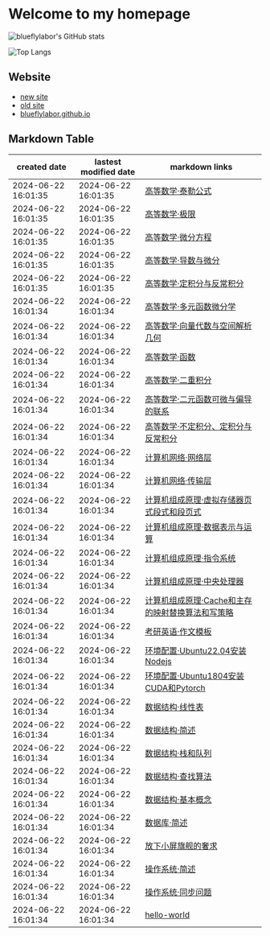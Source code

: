 # Welcome to my homepage

![blueflylabor's GitHub stats](https://github-readme-stats.vercel.app/api?username=blueflylabor&count_private=true&theme=dark)

![Top Langs](https://github-readme-stats.vercel.app/api/top-langs?username=blueflylabor&layout=compact&count_private=true&theme=dark)

## Website
- [new site](https://www.cnblogs.com/blueflylabor)
- [old site](https://www.cnblogs.com/Carrawayang)
- [blueflylabor.github.io](https://blueflylabor.github.io)

## Markdown Table 


|created date|lastest modified date|markdown links|
|-|-|-|
|2024-06-22 16:01:35|2024-06-22 16:01:35|[高等数学·泰勒公式](https://github.com/blueflylabor/blueflylabor/blob/master/posts/高等数学·泰勒公式.md)
|2024-06-22 16:01:35|2024-06-22 16:01:35|[高等数学·极限](https://github.com/blueflylabor/blueflylabor/blob/master/posts/高等数学·极限.md)
|2024-06-22 16:01:35|2024-06-22 16:01:35|[高等数学·微分方程](https://github.com/blueflylabor/blueflylabor/blob/master/posts/高等数学·微分方程.md)
|2024-06-22 16:01:35|2024-06-22 16:01:35|[高等数学·导数与微分](https://github.com/blueflylabor/blueflylabor/blob/master/posts/高等数学·导数与微分.md)
|2024-06-22 16:01:35|2024-06-22 16:01:35|[高等数学·定积分与反常积分](https://github.com/blueflylabor/blueflylabor/blob/master/posts/高等数学·定积分与反常积分.md)
|2024-06-22 16:01:34|2024-06-22 16:01:34|[高等数学·多元函数微分学](https://github.com/blueflylabor/blueflylabor/blob/master/posts/高等数学·多元函数微分学.md)
|2024-06-22 16:01:34|2024-06-22 16:01:34|[高等数学·向量代数与空间解析几何](https://github.com/blueflylabor/blueflylabor/blob/master/posts/高等数学·向量代数与空间解析几何.md)
|2024-06-22 16:01:34|2024-06-22 16:01:34|[高等数学·函数](https://github.com/blueflylabor/blueflylabor/blob/master/posts/高等数学·函数.md)
|2024-06-22 16:01:34|2024-06-22 16:01:34|[高等数学·二重积分](https://github.com/blueflylabor/blueflylabor/blob/master/posts/高等数学·二重积分.md)
|2024-06-22 16:01:34|2024-06-22 16:01:34|[高等数学·二元函数可微与偏导的联系​](https://github.com/blueflylabor/blueflylabor/blob/master/posts/高等数学·二元函数可微与偏导的联系​.md)
|2024-06-22 16:01:34|2024-06-22 16:01:34|[高等数学·不定积分、定积分与反常积分](https://github.com/blueflylabor/blueflylabor/blob/master/posts/高等数学·不定积分、定积分与反常积分.md)
|2024-06-22 16:01:34|2024-06-22 16:01:34|[计算机网络·网络层](https://github.com/blueflylabor/blueflylabor/blob/master/posts/计算机网络·网络层.md)
|2024-06-22 16:01:34|2024-06-22 16:01:34|[计算机网络·传输层](https://github.com/blueflylabor/blueflylabor/blob/master/posts/计算机网络·传输层.md)
|2024-06-22 16:01:34|2024-06-22 16:01:34|[计算机组成原理·虚拟存储器页式段式和段页式](https://github.com/blueflylabor/blueflylabor/blob/master/posts/计算机组成原理·虚拟存储器页式段式和段页式.md)
|2024-06-22 16:01:34|2024-06-22 16:01:34|[计算机组成原理·数据表示与运算](https://github.com/blueflylabor/blueflylabor/blob/master/posts/计算机组成原理·数据表示与运算.md)
|2024-06-22 16:01:34|2024-06-22 16:01:34|[计算机组成原理·指令系统](https://github.com/blueflylabor/blueflylabor/blob/master/posts/计算机组成原理·指令系统.md)
|2024-06-22 16:01:34|2024-06-22 16:01:34|[计算机组成原理·中央处理器](https://github.com/blueflylabor/blueflylabor/blob/master/posts/计算机组成原理·中央处理器.md)
|2024-06-22 16:01:34|2024-06-22 16:01:34|[计算机组成原理·Cache和主存的映射替换算法和写策略](https://github.com/blueflylabor/blueflylabor/blob/master/posts/计算机组成原理·Cache和主存的映射替换算法和写策略.md)
|2024-06-22 16:01:34|2024-06-22 16:01:34|[考研英语·作文模板](https://github.com/blueflylabor/blueflylabor/blob/master/posts/考研英语·作文模板.md)
|2024-06-22 16:01:34|2024-06-22 16:01:34|[环境配置·Ubuntu22.04安装Nodejs](https://github.com/blueflylabor/blueflylabor/blob/master/posts/环境配置·Ubuntu22.04安装Nodejs.md)
|2024-06-22 16:01:34|2024-06-22 16:01:34|[环境配置·Ubuntu1804安装CUDA和Pytorch](https://github.com/blueflylabor/blueflylabor/blob/master/posts/环境配置·Ubuntu1804安装CUDA和Pytorch.md)
|2024-06-22 16:01:34|2024-06-22 16:01:34|[数据结构·线性表](https://github.com/blueflylabor/blueflylabor/blob/master/posts/数据结构·线性表.md)
|2024-06-22 16:01:34|2024-06-22 16:01:34|[数据结构·简述](https://github.com/blueflylabor/blueflylabor/blob/master/posts/数据结构·简述.md)
|2024-06-22 16:01:34|2024-06-22 16:01:34|[数据结构·栈和队列](https://github.com/blueflylabor/blueflylabor/blob/master/posts/数据结构·栈和队列.md)
|2024-06-22 16:01:34|2024-06-22 16:01:34|[数据结构·查找算法](https://github.com/blueflylabor/blueflylabor/blob/master/posts/数据结构·查找算法.md)
|2024-06-22 16:01:34|2024-06-22 16:01:34|[数据结构·基本概念](https://github.com/blueflylabor/blueflylabor/blob/master/posts/数据结构·基本概念.md)
|2024-06-22 16:01:34|2024-06-22 16:01:34|[数据库·简述](https://github.com/blueflylabor/blueflylabor/blob/master/posts/数据库·简述.md)
|2024-06-22 16:01:34|2024-06-22 16:01:34|[放下小屏旗舰的奢求](https://github.com/blueflylabor/blueflylabor/blob/master/posts/放下小屏旗舰的奢求.md)
|2024-06-22 16:01:34|2024-06-22 16:01:34|[操作系统·简述](https://github.com/blueflylabor/blueflylabor/blob/master/posts/操作系统·简述.md)
|2024-06-22 16:01:34|2024-06-22 16:01:34|[操作系统·同步问题](https://github.com/blueflylabor/blueflylabor/blob/master/posts/操作系统·同步问题.md)
|2024-06-22 16:01:34|2024-06-22 16:01:34|[hello-world](https://github.com/blueflylabor/blueflylabor/blob/master/posts/hello-world.md)
